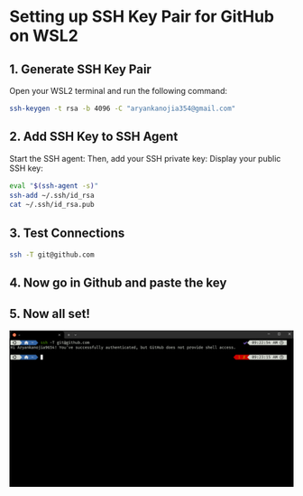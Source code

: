 # Setting up SSH Key Pair for GitHub on WSL2

## 1. Generate SSH Key Pair
Open your WSL2 terminal and run the following command:

```bash
ssh-keygen -t rsa -b 4096 -C "aryankanojia354@gmail.com"
```

## 2. Add SSH Key to SSH Agent
Start the SSH agent:
Then, add your SSH private key:
Display your public SSH key:

```bash
eval "$(ssh-agent -s)"
ssh-add ~/.ssh/id_rsa
cat ~/.ssh/id_rsa.pub
```
## 3. Test Connections
```bash
ssh -T git@github.com
```
## 4. Now go in Github and paste the key

## 5. Now all set!
![alt text](image.png)

